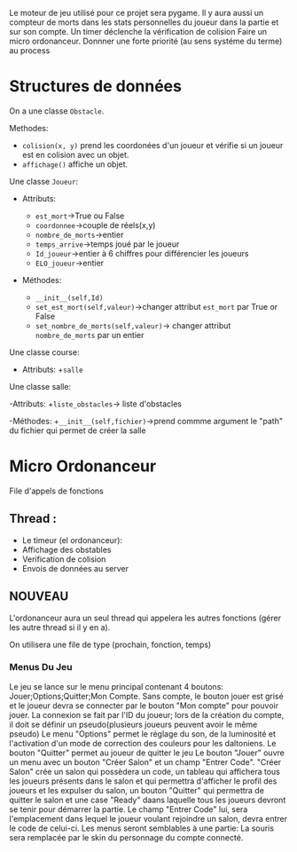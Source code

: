 Le moteur de jeu utilisé pour ce projet sera pygame.
Il y aura aussi un compteur de morts dans les stats personnelles du joueur dans la partie et sur son compte.
Un timer déclenche la vérification de colision
Faire un micro ordonanceur.
Donnner une forte priorité (au sens systéme du terme) au process
# Structures de données
On a une classe `Obstacle`.

Methodes:
  - `colision(x, y)` prend les coordonées d'un joueur et vérifie si un joueur est en colision avec un objet.
  - `affichage()` affiche un objet.

Une classe `Joueur`:

- Attributs:
  + `est_mort`->True ou False
  + `coordonnee`->couple de réels(x,y)
  + `nombre_de_morts`->entier
  + `temps_arrive`->temps joué par le joueur
  + `Id_joueur`->entier à 6 chiffres pour différencier les joueurs
  + `ELO_joueur`->entier

- Méthodes:
  +  `__init__(self,Id)`
  + `set_est_mort(self,valeur)`->changer attribut `est_mort` par True or False
  + `set_nombre_de_morts(self,valeur)`-> changer attribut `nombre_de_morts` par un entier

Une classe course:

- Attributs:
  +`salle`
  
Une classe salle:

-Attributs:
  +`liste_obstacles`-> liste d'obstacles
  
  
-Méthodes:
  +`__init__(self,fichier)`->prend commme argument le "path" du fichier qui permet de créer la salle


# Micro Ordonanceur
File d'appels de fonctions
## Thread :
 - Le timeur (el ordonanceur):
 - Affichage des obstables
 - Verification de colision
 - Envois de données au server

## NOUVEAU

L'ordonanceur aura un seul thread qui appelera les autres fonctions (gérer les autre thread si il y en a).

On utilisera une file de type (prochain, fonction, temps)

### Menus Du Jeu
Le jeu se lance sur le menu principal contenant 4 boutons: Jouer;Options;Quitter;Mon Compte.
Sans compte, le bouton jouer est grisé et le joueur devra se connecter par le bouton "Mon compte" pour pouvoir jouer.
La connexion se fait par l'ID du joueur; lors de la création du compte, il doit se définir un pseudo(plusieurs joueurs peuvent avoir le même pseudo)
Le menu "Options" permet le réglage du son, de la luminosité et l'activation d'un  mode de correction des couleurs pour les daltoniens.
Le bouton "Quitter" permet au joueur de quitter le jeu
Le bouton "Jouer" ouvre un menu avec un bouton "Créer Salon" et un champ "Entrer Code".
"Créer Salon" crée un salon qui possèdera un code, un tableau qui affichera tous les joueurs présents dans le salon et qui permettra d'afficher le profil des joueurs et les expulser du salon, un bouton "Quitter" qui permettra de quitter le salon et une case "Ready" daans laquelle tous les joueurs devront se tenir pour démarrer la partie.
Le champ "Entrer Code" lui, sera l'emplacement dans lequel le joueur voulant rejoindre un salon, devra entrer le code de celui-ci.
Les menus seront semblables à une partie: La souris sera remplacée par le skin du personnage du compte connecté.

